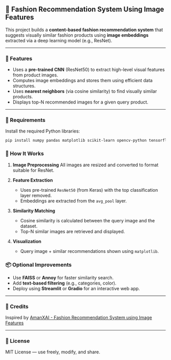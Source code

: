 ## 👗 Fashion Recommendation System Using Image Features

This project builds a **content-based fashion recommendation system** that suggests visually similar fashion products using **image embeddings** extracted via a deep learning model (e.g., ResNet).

---

### 📌 Features

* Uses a **pre-trained CNN** (ResNet50) to extract high-level visual features from product images.
* Computes image embeddings and stores them using efficient data structures.
* Uses **nearest neighbors** (via cosine similarity) to find visually similar products.
* Displays top-N recommended images for a given query product.

---

### 🧰 Requirements

Install the required Python libraries:

```bash
pip install numpy pandas matplotlib scikit-learn opencv-python tensorflow keras
```


### 🧠 How It Works

1. **Image Preprocessing**
   All images are resized and converted to format suitable for ResNet.

2. **Feature Extraction**

   * Uses pre-trained `ResNet50` (from Keras) with the top classification layer removed.
   * Embeddings are extracted from the `avg_pool` layer.

3. **Similarity Matching**

   * Cosine similarity is calculated between the query image and the dataset.
   * Top-N similar images are retrieved and displayed.

4. **Visualization**

   * Query image + similar recommendations shown using `matplotlib`.


### 📦 Optional Improvements

* Use **FAISS** or **Annoy** for faster similarity search.
* Add **text-based filtering** (e.g., categories, color).
* Deploy using **Streamlit** or **Gradio** for an interactive web app.

---

### 🙏 Credits

Inspired by [AmanXAI - Fashion Recommendation System using Image Features](https://amanxai.com/2024/02/05/fashion-recommendation-system-using-image-features/)

---

### 📄 License

MIT License — use freely, modify, and share.
